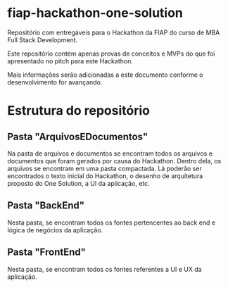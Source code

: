 # fiap-hackathon-one-solution
Repositório com entregáveis para o Hackathon da FIAP do curso de MBA Full Stack Development.

Este repositório contém apenas provas de conceitos e MVPs do que foi apresentado no pitch para este Hackathon.

Mais informações serão adicionadas a este documento conforme o desenvolvimento for avançando.

##

# Estrutura do repositório

## Pasta "ArquivosEDocumentos"

Na pasta de arquivos e documentos se encontram todos os arquivos e documentos que foram gerados por causa do Hackathon. Dentro dela, os arquivos se encontram em uma pasta compactada. Lá poderão ser encontrados o texto inicial do Hackathon, o desenho de arquitetura proposto do One Solution, a UI da aplicação, etc.

## Pasta "BackEnd"

Nesta pasta, se encontram todos os fontes pertencentes ao back end e lógica de negócios da aplicação.

## Pasta "FrontEnd"

Nesta pasta, se encontram todos os fontes referentes a UI e UX da aplicação.

##
